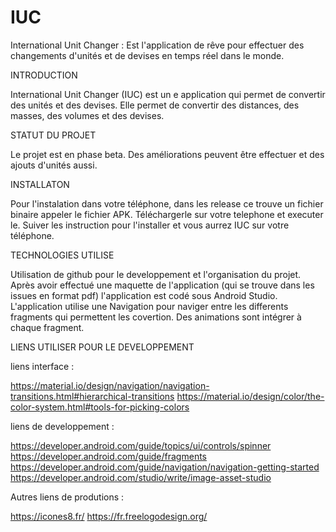 # IUC
International Unit Changer : Est l'application de rêve pour effectuer des changements d'unités et de devises en temps réel dans le monde. 

INTRODUCTION

International Unit Changer (IUC) est un e application qui permet de convertir des unités et des devises. Elle permet de convertir des distances, des masses, des volumes et des devises. 

STATUT DU PROJET 

Le projet est en phase beta. Des améliorations peuvent être effectuer et des ajouts d'unités aussi.

INSTALLATON

Pour l'instalation dans votre téléphone, dans les release ce trouve un fichier binaire appeler le fichier APK. Téléchargerle sur votre telephone et executer le. Suiver les instruction pour l'installer et vous aurrez IUC sur votre téléphone. 

TECHNOLOGIES UTILISE

Utilisation de github pour le developpement et l'organisation du projet. Après avoir effectué une maquette de l'application (qui se trouve dans les issues en format pdf) l'application est codé sous Android Studio. L'application utilise une Navigation pour naviger entre les differents fragments qui permettent les covertion. Des animations sont intégrer à chaque fragment. 

LIENS UTILISER POUR LE DEVELOPPEMENT

liens interface : 

https://material.io/design/navigation/navigation-transitions.html#hierarchical-transitions
https://material.io/design/color/the-color-system.html#tools-for-picking-colors

liens de developpement : 

https://developer.android.com/guide/topics/ui/controls/spinner
https://developer.android.com/guide/fragments
https://developer.android.com/guide/navigation/navigation-getting-started
https://developer.android.com/studio/write/image-asset-studio

Autres liens de produtions : 

https://icones8.fr/
https://fr.freelogodesign.org/
